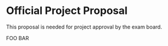 # Official Project Proposal

This proposal is needed for project approval by the exam board.

FOO BAR